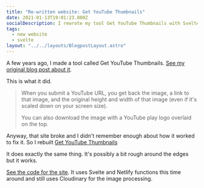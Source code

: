 ```yaml
---
title: "Re-written website: Get YouTube Thumbnails"
date: 2021-01-13T19:01:23.800Z
socialDescription: I rewrote my tool Get YouTube Thumbnails with Svelte and Netlify functions.
tags:
  - new website
  - svelte
layout: "../../layouts/BlogpostLayout.astro"
---
```



A few years ago, I made a tool called Get YouTube Thumbnails. [See my original blog post about it](/blog/2018-08-26-new-website-making-it-easy-to-get-thumbnails-of-youtube-videos).

This is what it did.


> When you submit a YouTube URL, you get back the image, a link to that image, and the original height and width of that image (even if it's scaled down on your screen size).
>
> You can also download the image with a YouTube play logo overlaid on the top.


Anyway, that site broke and I didn't remember enough about how it worked to fix it. So I rebuilt [Get YouTube Thumbnails](https://getyoutubethumbnails.netlify.app)

It does exactly the same thing. It's possibly a bit rough around the edges but it works.

[See the code for the site](https://github.com/edjw/get-youtube-thumbnails-svelte). It uses Svelte and Netlify functions this time around and still uses Cloudinary for the image processing.

